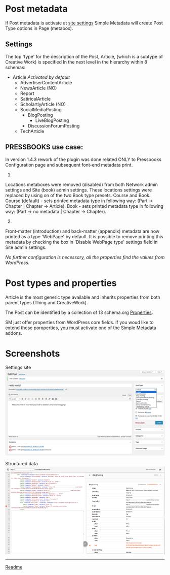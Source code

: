 # Post metadata

If Post metadata is activate at [site settings](/doc-settings-site.md) Simple Metadata will create Post Type options in Page (metabox).

## Settings

The top 'type' for the description of the Post, Article, (which is a subtype of Creative Work) is specified In the next level in the hierarchy within 8 schemas:

* Article *Activated by default*
  * AdvertiserContentArticle
  * NewsArticle (NO)
  * Report
  * SatiricalArticle
  * ScholartlyArticle (NO)
  * SocialMediaPosting
    * BlogPosting
      * LiveBlogPosting
    * DiscussionForumPosting
  * TechArticle

## PRESSBOOKS use case:
In version 1.4.3 rework of the plugin was done related ONLY to Pressbooks Configuration page and subsequent font-end metadata print.

1.
Locations metaboxes were removed (disabled) from both Network admin settings and Site (book) admin settings.
These locations settings were replaced by using on of the two Book type presets. Course and Book.
Course (default) - sets printed metadata type in following way: (Part -> Chapter | Chapter -> Article).
Book - sets printed metadata type in following way:  (Part -> no metadata | Chapter -> Chapter).

2.
Front-matter (introduction) and back-matter (appendix) metadata are now printed as a type 'WebPage' by default.
It is possible to remove printing this metadata by checking the box in 'Disable WebPage type' settings field in Site admin settings.

_No further configuration is necessary, all the properties find the values from WordPress._

# Post types and properties

Article is the most generic type available and inherits properties from both parent types (Thing and CreativeWork).

The Post can be identified by a collection of 13 schema.org [Properties](/doc/doc-metadata-post.md).

SM just offer properties from WordPress core fields. If you woud like to extend those poroperties, you must activate one of the Simple Metadata addons.

# Screenshots

Settings site
![settings-post](/doc/images/settings-post.png)

Structured data
![structured-data-post](/doc/images/structured-data-post.png)

---

[Readme](//Readme.md)
